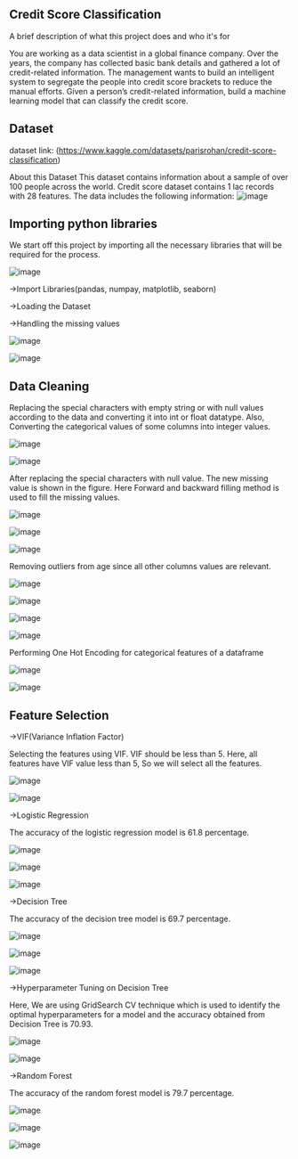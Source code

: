 
##  Credit Score Classification

A brief description of what this project does and who it's for

You are working as a data scientist in a
global finance company. Over the
years, the company has collected basic
bank details and gathered a lot of
credit-related information. The
management wants to build an
intelligent system to segregate the
people into credit score brackets to
reduce the manual efforts. Given a
person’s credit-related information,
build a machine learning model that
can classify the credit score.
## Dataset
dataset link: (https://www.kaggle.com/datasets/parisrohan/credit-score-classification)

About this Dataset
This dataset contains information about a sample of over 100 people across the world. Credit score dataset contains 1 lac records with 28 features. The data includes the following information:
![image](https://github.com/user-attachments/assets/a91684a4-796e-4d8d-b079-d4589b09c1d3)


## Importing python libraries


We start off this project by importing all the necessary
libraries that will be required for the process.

![image](https://github.com/user-attachments/assets/1a0b5441-95e7-4968-82ed-7510f96a893a)

->Import Libraries(pandas, numpay, matplotlib, seaborn)

->Loading the Dataset

->Handling the missing values
  
  ![image](https://github.com/user-attachments/assets/8dec8da6-fd90-4876-8a30-a86b57adb318)

  ![image](https://github.com/user-attachments/assets/8dcd97c0-3cd7-47b8-bf6c-830115807a19)


## Data Cleaning


Replacing the special
characters with empty
string or with null
values according to
the data and
converting it into int
or float datatype. Also,
Converting the
categorical values of
some columns into
integer values.

![image](https://github.com/user-attachments/assets/93e79c8f-5b18-45d9-8cca-f56f44266530)

![image](https://github.com/user-attachments/assets/48ebdf2f-f6ce-4346-bf77-18b83e714fbc)

After replacing the
special characters with
null value. The new
missing value is shown
in the figure. Here
Forward and backward
filling method is used
to fill the missing
values.

![image](https://github.com/user-attachments/assets/34be9949-d8d4-4564-aefa-0c7124771240)

![image](https://github.com/user-attachments/assets/747db467-1175-41a8-9190-9709f952a692)

![image](https://github.com/user-attachments/assets/f023b703-1730-4e2e-b459-131f79fc055b)



Removing outliers
from age since all
other columns
values are
relevant.

![image](https://github.com/user-attachments/assets/00c957cf-9071-4553-a602-681afe254310)

![image](https://github.com/user-attachments/assets/ae7ed8e5-5d0e-4d2a-b4e1-d069aa08ffae)

![image](https://github.com/user-attachments/assets/a539e05a-4481-44cb-b2f0-69176d19d4ea)

![image](https://github.com/user-attachments/assets/c819b305-8f29-44e0-b6e1-d7f043fc2971)


Performing One Hot Encoding for categorical features of a dataframe

![image](https://github.com/user-attachments/assets/94816942-2629-432c-acc1-21983bd36110)

![image](https://github.com/user-attachments/assets/2c870e74-a7f4-4756-8dd4-c801facad1d9)


## Feature Selection 

->VIF(Variance Inflation Factor)

Selecting the features using VIF. VIF should be less
than 5. Here, all features have VIF value less than
5, So we will select all the features. 

![image](https://github.com/user-attachments/assets/c5ecc853-c711-42a4-9b52-7741bc6f87b0)

![image](https://github.com/user-attachments/assets/63c17eb4-19d0-4366-acec-161a96839ca0)


->Logistic Regression

The accuracy of the logistic regression model is
61.8 percentage.

![image](https://github.com/user-attachments/assets/77fc9814-9bdf-4786-8b20-b9d191dc80ea)

![image](https://github.com/user-attachments/assets/7019b4bb-2c11-43d5-abe9-8116b3e4bf9f)

![image](https://github.com/user-attachments/assets/91b72b7d-059e-4e20-9694-c3b29b9f8731)


->Decision Tree

The accuracy of the decision tree model is
69.7 percentage.

![image](https://github.com/user-attachments/assets/0f2fb887-8f85-4b6a-9f93-2f335f411565)

![image](https://github.com/user-attachments/assets/3c6462a5-741e-4b23-ac00-3775b5fb7bb0)

![image](https://github.com/user-attachments/assets/b6972371-2e45-4173-9351-e7c54c1beadf)


->Hyperparameter Tuning on Decision Tree

Here, We are using
GridSearch CV technique
which is used to identify the optimal
hyperparameters for a model and the
accuracy obtained from Decision
Tree is 70.93.

![image](https://github.com/user-attachments/assets/938f8646-b910-4cbc-84a5-d064b18988c6)

![image](https://github.com/user-attachments/assets/6a6e7a89-5d5a-45a2-a0a6-0c29af073ae2)


->Random Forest

The accuracy of the random forest model is
79.7 percentage.

![image](https://github.com/user-attachments/assets/84f4353d-8ed7-42de-87ba-d5f0bbec7645)

![image](https://github.com/user-attachments/assets/127c95eb-25e4-4885-abbf-e24b0d1f18fb)

![image](https://github.com/user-attachments/assets/b6160cfc-9ba7-461f-b4c1-104d05b22438)






